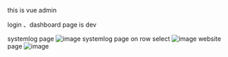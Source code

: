 this is vue admin

login 、dashboard page is dev

systemlog page
![image](https://github.com/li903986396/vuejsadmin/tree/master/static/image/log1.png)
systemlog page on row select
![image](https://github.com/li903986396/vuejsadmin/tree/master/static/image/log2.png)
website page
![image](https://github.com/li903986396/vuejsadmin/tree/master/static/image/site.png)